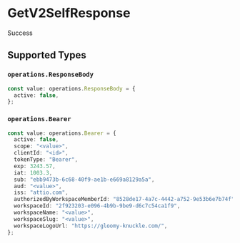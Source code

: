 # GetV2SelfResponse

Success


## Supported Types

### `operations.ResponseBody`

```typescript
const value: operations.ResponseBody = {
  active: false,
};
```

### `operations.Bearer`

```typescript
const value: operations.Bearer = {
  active: false,
  scope: "<value>",
  clientId: "<id>",
  tokenType: "Bearer",
  exp: 3243.57,
  iat: 1003.3,
  sub: "ebb9473b-6c68-40f9-ae1b-e669a8129a5a",
  aud: "<value>",
  iss: "attio.com",
  authorizedByWorkspaceMemberId: "8528de17-4a7c-4442-a752-9e53b6e7b74f",
  workspaceId: "2f923203-e096-4b9b-9be9-d6c7c54ca1f9",
  workspaceName: "<value>",
  workspaceSlug: "<value>",
  workspaceLogoUrl: "https://gloomy-knuckle.com/",
};
```

